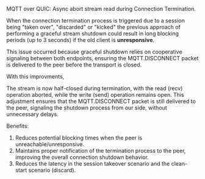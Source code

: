 MQTT over QUIC: Async abort stream read during Connection Termination. 

When the connection termination process is triggered due to a session being "taken over", "discarded" or "kicked" the previous approach of performing a graceful stream shutdown could result in long blocking periods (up to 3 seconds) if 
the old client is **unresponsive**.

This issue occurred because graceful shutdown relies on cooperative signaling between both endpoints, 
ensuring the MQTT.DISCONNECT packet is delivered to the peer before the transport is closed.

With this improvments, 

The stream is now half-closed during termination, with the read (recv) operation aborted, while the write (send) operation remains open.
This adjustment ensures that the MQTT.DISCONNECT packet is still delivered to the peer, signaling the shutdown process from our side, without unnecessary delays.

Benefits:

1. Reduces potential blocking times when the peer is unreachable/unresponsive.
2. Maintains proper notification of the termination process to the peer, improving the overall connection shutdown behavior.
3. Reduces the latency in the session takeover scenario and the clean-start scenario (discard). 

